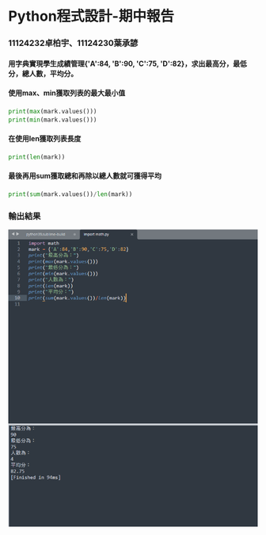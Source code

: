 <tr>
<h1>Python程式設計-期中報告</h1>
<h3>11124232卓柏宇、11124230葉承諺</h3>
</tr>
<h4>用字典實現學生成績管理{'A':84, 'B':90, 'C':75, 'D':82}，求出最高分，最低分，總人數，平均分。</h4>

<h4>使用max、min獲取列表的最大最小值</h4>

```python
print(max(mark.values()))
print(min(mark.values()))
```
<h4>在使用len獲取列表長度</h4>

```python
print(len(mark))
```
<h4>最後再用sum獲取總和再除以總人數就可獲得平均</h4>

```python
print(sum(mark.values())/len(mark))
```

<h3>輸出結果</h3>

![image](https://github.com/qwertidy/report/blob/main/python.png)
